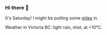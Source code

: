 ### Hi there :wave:

It's Saturday! I might be putting some [miles](https://www.strava.com/athletes/889963) in.

Weather in Victoria BC: light rain, mist, at +10°C.
